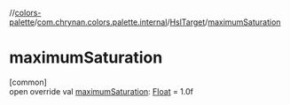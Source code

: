 //[colors-palette](../../../index.md)/[com.chrynan.colors.palette.internal](../index.md)/[HslTarget](index.md)/[maximumSaturation](maximum-saturation.md)

# maximumSaturation

[common]\
open override val [maximumSaturation](maximum-saturation.md): [Float](https://kotlinlang.org/api/latest/jvm/stdlib/kotlin/-float/index.html) = 1.0f
